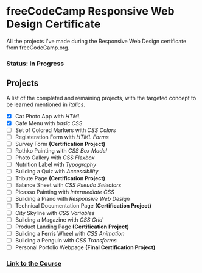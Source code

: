 # freeCodeCamp Responsive Web Design Certificate
All the projects I've made during the Responsive Web Design certificate from freeCodeCamp.org.

### Status: In Progress

## Projects
A list of the completed and remaining projects, with the targeted concept to be learned mentioned in *italics*.
- [x] Cat Photo App with *HTML*
- [x] Cafe Menu with *basic CSS*
- [ ] Set of Colored Markers with *CSS Colors*
- [ ] Registeration Form with *HTML Forms*
- [ ] Survey Form **(Certification Project)**
- [ ] Rothko Painting with *CSS Box Model*
- [ ] Photo Gallery with *CSS Flexbox*
- [ ] Nutrition Label with *Typography*
- [ ] Building a Quiz with *Accessibility*
- [ ] Tribute Page **(Certification Project)**
- [ ] Balance Sheet with *CSS Pseudo Selectors*
- [ ] Picasso Painting with *Intermediate CSS*
- [ ] Building a Piano with *Responsive Web Design*
- [ ] Technical Documentation Page **(Certification Project)**
- [ ] City Skyline with *CSS Variables*
- [ ] Building a Magazine with *CSS Grid*
- [ ] Product Landing Page **(Certification Project)**
- [ ] Building a Ferris Wheel with *CSS Animation*
- [ ] Building a Penguin with *CSS Transforms*
- [ ] Personal Porfolio Webpage **(Final Certification Project)**

### [Link to the Course](https://www.freecodecamp.org/learn/2022/responsive-web-design)